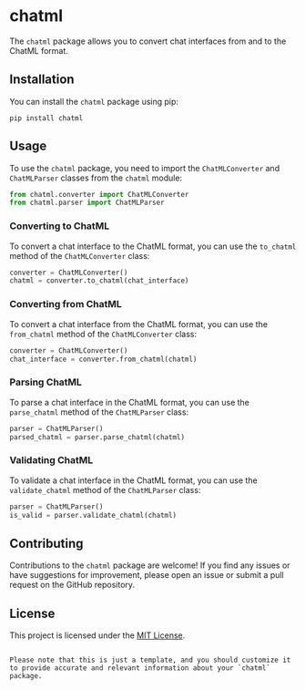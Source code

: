# chatml

The `chatml` package allows you to convert chat interfaces from and to the ChatML format.

## Installation

You can install the `chatml` package using pip:

```shell
pip install chatml
```

## Usage

To use the `chatml` package, you need to import the `ChatMLConverter` and `ChatMLParser` classes from the `chatml` module:

```python
from chatml.converter import ChatMLConverter
from chatml.parser import ChatMLParser
```

### Converting to ChatML

To convert a chat interface to the ChatML format, you can use the `to_chatml` method of the `ChatMLConverter` class:

```python
converter = ChatMLConverter()
chatml = converter.to_chatml(chat_interface)
```

### Converting from ChatML

To convert a chat interface from the ChatML format, you can use the `from_chatml` method of the `ChatMLConverter` class:

```python
converter = ChatMLConverter()
chat_interface = converter.from_chatml(chatml)
```

### Parsing ChatML

To parse a chat interface in the ChatML format, you can use the `parse_chatml` method of the `ChatMLParser` class:

```python
parser = ChatMLParser()
parsed_chatml = parser.parse_chatml(chatml)
```

### Validating ChatML

To validate a chat interface in the ChatML format, you can use the `validate_chatml` method of the `ChatMLParser` class:

```python
parser = ChatMLParser()
is_valid = parser.validate_chatml(chatml)
```

## Contributing

Contributions to the `chatml` package are welcome! If you find any issues or have suggestions for improvement, please open an issue or submit a pull request on the GitHub repository.

## License

This project is licensed under the [MIT License](LICENSE).
```

Please note that this is just a template, and you should customize it to provide accurate and relevant information about your `chatml` package.